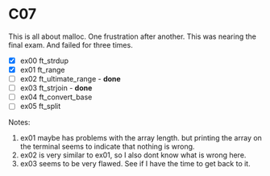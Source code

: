 # C07

This is all about malloc. One frustration after another. This was nearing the final exam. And failed for three times. 

- [x] ex00	ft_strdup
- [x] ex01	ft_range
- [ ] ex02	ft_ultimate_range  - **done**
- [ ] ex03	ft_strjoin - **done**
- [ ] ex04	ft_convert_base
- [ ] ex05	ft_split

Notes:
1. ex01 maybe has problems with the array length. but printing the array on the terminal seems to indicate that nothing is wrong.
2. ex02 is very similar to ex01, so I also dont know what is wrong here.
3. ex03 seems to be very flawed. See if I have the time to get back to it.
